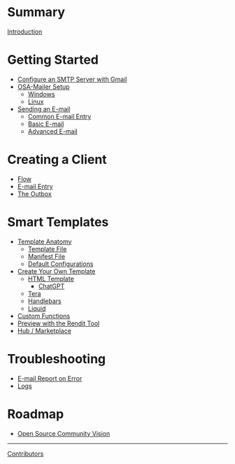 # Summary

[Introduction](./introduction.md)

# Getting Started

- [Configure an SMTP Server with Gmail]()
- [OSA-Mailer Setup](./setup.md)
  - [Windows](./setup-windows.md)
  - [Linux]()
- [Sending an E-mail](./sending-an-email.md)
  - [Common E-mail Entry](./common_email_entry.md)
  - [Basic E-mail](./basic_email.md)
  - [Advanced E-mail]()

# Creating a Client

- [Flow]()
- [E-mail Entry]()
- [The Outbox]()


# Smart Templates

- [Template Anatomy]()
  - [Template File]()  
  - [Manifest File]()   
  - [Default Configurations]()  
- [Create Your Own Template]()
  - [HTML Template]()
    - [ChatGPT]() 
  - [Tera]()
  - [Handlebars]()
  - [Liquid]()
- [Custom Functions]()
- [Preview with the Rendit Tool]()
- [Hub / Marketplace]()
  
# Troubleshooting

- [E-mail Report on Error]()
- [Logs]()

# Roadmap

- [Open Source Community Vision](./roadmap-community-vision.md)

-----------

[Contributors]()
